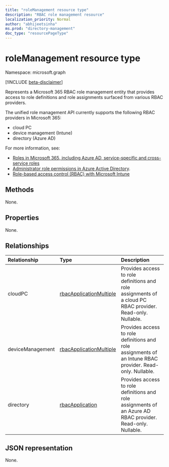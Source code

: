 ```yaml
---
title: "roleManagement resource type"
description: "RBAC role management resource"
localization_priority: Normal
author: "abhijeetsinha"
ms.prod: "directory-management"
doc_type: "resourcePageType"
---
```


# roleManagement resource type

Namespace: microsoft.graph

[!INCLUDE [beta-disclaimer](../../includes/beta-disclaimer.md)]

Represents a Microsoft 365 RBAC role management entity that provides access to role definitions and role assignments surfaced from various RBAC providers. 

The unified role management API currently supports the following RBAC providers in Microsoft 365:
- cloud PC 
- device management (Intune)
- directory (Azure AD) 
 
For more information, see: 
* [Roles in Microsoft 365, including Azure AD, service-specific and cross-service roles](/azure/active-directory/roles/concept-understand-roles#how-azure-ad-roles-are-different-from-other-microsoft-365-roles) 
* [Administrator role permissions in Azure Active Directory](/azure/active-directory/users-groups-roles/directory-assign-admin-roles).
* [Role-based access control (RBAC) with Microsoft Intune](/mem/intune/fundamentals/role-based-access-control)

## Methods

None.

## Properties

None.

## Relationships

| Relationship | Type        | Description |
|:-------------|:------------|:------------|
|cloudPC|[rbacApplicationMultiple](rbacapplicationmultiple.md)|Provides access to role definitions and role assignments of a cloud PC RBAC provider. Read-only. Nullable.|
|deviceManagement|[rbacApplicationMultiple](rbacapplicationmultiple.md)| Provides access to role definitions and role assignments of an Intune RBAC provider. Read-only. Nullable.|
|directory|[rbacApplication](rbacapplication.md)|Provides access to role definitions and role assignments of an Azure AD RBAC provider. Read-only. Nullable.|


## JSON representation

None.

<!-- uuid: 16cd6b66-4b1a-43a1-adaf-3a886856ed98
2019-02-04 14:57:30 UTC -->
<!-- {
  "type": "#page.annotation",
  "description": "roleManagement resource",
  "keywords": "",
  "section": "documentation",
  "tocPath": ""
}-->
